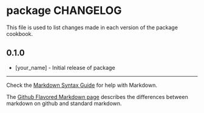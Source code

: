 # package CHANGELOG

This file is used to list changes made in each version of the package cookbook.

## 0.1.0
- [your_name] - Initial release of package

- - -
Check the [Markdown Syntax Guide](http://daringfireball.net/projects/markdown/syntax) for help with Markdown.

The [Github Flavored Markdown page](http://github.github.com/github-flavored-markdown/) describes the differences between markdown on github and standard markdown.
